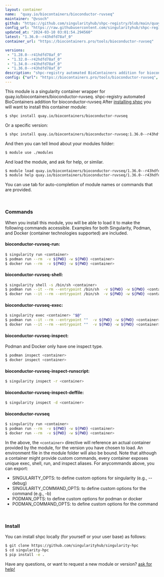 ```yaml
---
layout: container
name:  "quay.io/biocontainers/bioconductor-ruvseq"
maintainer: "@vsoch"
github: "https://github.com/singularityhub/shpc-registry/blob/main/quay.io/biocontainers/bioconductor-ruvseq/container.yaml"
config_url: "https://raw.githubusercontent.com/singularityhub/shpc-registry/main/quay.io/biocontainers/bioconductor-ruvseq/container.yaml"
updated_at: "2024-03-10 03:01:54.294560"
latest: "1.36.0--r43hdfd78af_0"
container_url: "https://biocontainers.pro/tools/bioconductor-ruvseq"

versions:
 - "1.28.0--r41hdfd78af_0"
 - "1.32.0--r42hdfd78af_0"
 - "1.34.0--r43hdfd78af_0"
 - "1.36.0--r43hdfd78af_0"
description: "shpc-registry automated BioContainers addition for bioconductor-ruvseq"
config: {"url": "https://biocontainers.pro/tools/bioconductor-ruvseq", "maintainer": "@vsoch", "description": "shpc-registry automated BioContainers addition for bioconductor-ruvseq", "latest": {"1.36.0--r43hdfd78af_0": "sha256:bcf1d975bc27fcc6765391d81f1b71c942364c382c30ff64466e5465473a3b39"}, "tags": {"1.28.0--r41hdfd78af_0": "sha256:d038ce6abe74328ff764d4419aec07454ed3cb74e980c62988fd1628a06a40fd", "1.32.0--r42hdfd78af_0": "sha256:994cca77ccd57216f7c7068d86c07f4bd221cc3154a4d66b5a743a91c3f6002e", "1.34.0--r43hdfd78af_0": "sha256:b139f692a67fae7840919092033b9229bffc741a093585e8853d9cf28608f98c", "1.36.0--r43hdfd78af_0": "sha256:bcf1d975bc27fcc6765391d81f1b71c942364c382c30ff64466e5465473a3b39"}, "docker": "quay.io/biocontainers/bioconductor-ruvseq"}
---
```


This module is a singularity container wrapper for quay.io/biocontainers/bioconductor-ruvseq.
shpc-registry automated BioContainers addition for bioconductor-ruvseq
After [installing shpc](#install) you will want to install this container module:


```bash
$ shpc install quay.io/biocontainers/bioconductor-ruvseq
```

Or a specific version:

```bash
$ shpc install quay.io/biocontainers/bioconductor-ruvseq:1.36.0--r43hdfd78af_0
```

And then you can tell lmod about your modules folder:

```bash
$ module use ./modules
```

And load the module, and ask for help, or similar.

```bash
$ module load quay.io/biocontainers/bioconductor-ruvseq/1.36.0--r43hdfd78af_0
$ module help quay.io/biocontainers/bioconductor-ruvseq/1.36.0--r43hdfd78af_0
```

You can use tab for auto-completion of module names or commands that are provided.

<br>

### Commands

When you install this module, you will be able to load it to make the following commands accessible.
Examples for both Singularity, Podman, and Docker (container technologies supported) are included.

#### bioconductor-ruvseq-run:

```bash
$ singularity run <container>
$ podman run --rm  -v ${PWD} -w ${PWD} <container>
$ docker run --rm  -v ${PWD} -w ${PWD} <container>
```

#### bioconductor-ruvseq-shell:

```bash
$ singularity shell -s /bin/sh <container>
$ podman run --it --rm --entrypoint /bin/sh  -v ${PWD} -w ${PWD} <container>
$ docker run --it --rm --entrypoint /bin/sh  -v ${PWD} -w ${PWD} <container>
```

#### bioconductor-ruvseq-exec:

```bash
$ singularity exec <container> "$@"
$ podman run --it --rm --entrypoint ""  -v ${PWD} -w ${PWD} <container> "$@"
$ docker run --it --rm --entrypoint ""  -v ${PWD} -w ${PWD} <container> "$@"
```

#### bioconductor-ruvseq-inspect:

Podman and Docker only have one inspect type.

```bash
$ podman inspect <container>
$ docker inspect <container>
```

#### bioconductor-ruvseq-inspect-runscript:

```bash
$ singularity inspect -r <container>
```

#### bioconductor-ruvseq-inspect-deffile:

```bash
$ singularity inspect -d <container>
```



#### bioconductor-ruvseq

```bash
$ singularity run <container>
$ podman run --rm  -v ${PWD} -w ${PWD} <container>
$ docker run --rm  -v ${PWD} -w ${PWD} <container>
```


In the above, the `<container>` directive will reference an actual container provided
by the module, for the version you have chosen to load. An environment file in the
module folder will also be bound. Note that although a container
might provide custom commands, every container exposes unique exec, shell, run, and
inspect aliases. For anycommands above, you can export:

 - SINGULARITY_OPTS: to define custom options for singularity (e.g., --debug)
 - SINGULARITY_COMMAND_OPTS: to define custom options for the command (e.g., -b)
 - PODMAN_OPTS: to define custom options for podman or docker
 - PODMAN_COMMAND_OPTS: to define custom options for the command

<br>

### Install

You can install shpc locally (for yourself or your user base) as follows:

```bash
$ git clone https://github.com/singularityhub/singularity-hpc
$ cd singularity-hpc
$ pip install -e .
```

Have any questions, or want to request a new module or version? [ask for help!](https://github.com/singularityhub/singularity-hpc/issues)
